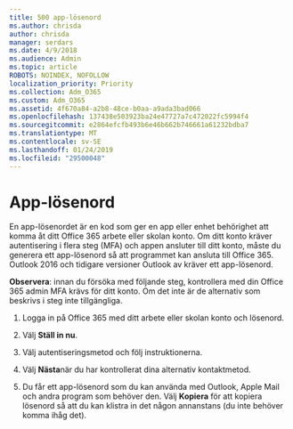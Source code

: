 ```yaml
---
title: 500 app-lösenord
ms.author: chrisda
author: chrisda
manager: serdars
ms.date: 4/9/2018
ms.audience: Admin
ms.topic: article
ROBOTS: NOINDEX, NOFOLLOW
localization_priority: Priority
ms.collection: Adm_O365
ms.custom: Adm_O365
ms.assetid: 4f670a84-a2b8-48ce-b0aa-a9ada3bad066
ms.openlocfilehash: 137438e503923ba24e47727a7c472022fc5994f4
ms.sourcegitcommit: e2864efcfb493b6e46b662b746661a61232bdba7
ms.translationtype: MT
ms.contentlocale: sv-SE
ms.lasthandoff: 01/24/2019
ms.locfileid: "29500048"
---
```

# <a name="app-passwords"></a>App-lösenord

En app-lösenordet är en kod som ger en app eller enhet behörighet att komma åt ditt Office 365 arbete eller skolan konto. Om ditt konto kräver autentisering i flera steg (MFA) och appen ansluter till ditt konto, måste du generera ett app-lösenord så att programmet kan ansluta till Office 365. Outlook 2016 och tidigare versioner Outlook av kräver ett app-lösenord.
  
 **Observera**: innan du försöka med följande steg, kontrollera med din Office 365 admin MFA krävs för ditt konto. Om det inte är de alternativ som beskrivs i steg inte tillgängliga.
  
1. Logga in på Office 365 med ditt arbete eller skolan konto och lösenord.
    
2. Välj **Ställ in nu**.
    
3. Välj autentiseringsmetod och följ instruktionerna.
    
4. Välj **Nästa**när du har kontrollerat dina alternativ kontaktmetod.
    
5. Du får ett app-lösenord som du kan använda med Outlook, Apple Mail och andra program som behöver den. Välj **Kopiera** för att kopiera lösenord så att du kan klistra in det någon annanstans (du inte behöver komma ihåg det). 
    

